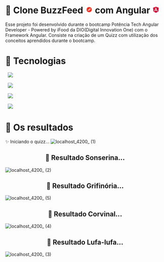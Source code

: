 # 📁 Clone BuzzFeed <img src= "./src/assets/imgs/Buzz.png" height=24> com Angular <img src= "./src/assets/imgs/Angular.png" height=24>

Esse projeto foi desenvolvido durante o bootcamp Potência Tech Angular Developer - Powered by iFood da DIO(Digital Innovation One) com o Framework Angular. Consiste na criação de um Quizz com utilização dos conceitos aprendidos durante o bootcamp.

# 🚀 Tecnologias
<p align="center">

  <img src="https://img.shields.io/badge/angular-%23DD0031.svg?style=for-the-badge&logo=angular&logoColor=white">

  <img src="https://img.shields.io/badge/HTML-239120?logo=html5&logoColor=white&style=for-the-badge">

  <img src="https://img.shields.io/badge/CSS-239120?logo=css3&logoColor=white&style=for-the-badge">

  <img src="https://img.shields.io/badge/TypeScript-007ACC?logo=typescript&logoColor=white&style=for-the-badge">
</p>


 # :open_file_folder: Os resultados
 
✨ Iniciando o quizz...
![localhost_4200_ (1)](https://user-images.githubusercontent.com/69852246/233815468-88d1a0e5-7d2e-4d9f-a35c-348e0f5bb2fa.png)

<h2 align="center">🐍 Resultado Sonserina...</h2>

![localhost_4200_ (2)](https://user-images.githubusercontent.com/69852246/233815474-ab916658-691f-4752-a729-85955ef07300.png)

<h2 align="center">🦁 Resultado Grifinória...</h2>

![localhost_4200_ (5)](https://user-images.githubusercontent.com/69852246/233815479-0a02ce6b-e2b6-42eb-bb28-6df77a77559a.png)

<h2 align="center">🦅 Resultado Corvinal...</h2>

![localhost_4200_ (4)](https://user-images.githubusercontent.com/69852246/233815487-7414f643-0627-4ecb-9772-6395ebab9791.png)

<h2 align="center">🦡 Resultado Lufa-lufa...</h2>

![localhost_4200_ (3)](https://user-images.githubusercontent.com/69852246/233815494-f5ceecc7-47ee-46f3-9974-6d4676816625.png)
 


